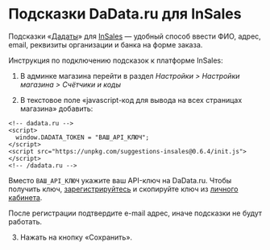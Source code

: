 # Подсказки DaData.ru для InSales

Подсказки «[Дадаты](https://dadata.ru/suggestions/)» для [InSales](https://www.insales.ru/) — удобный способ ввести ФИО, адрес, email, реквизиты организации и банка на форме заказа.

Инструкция по подключению подсказок к платформе InSales:

1. В админке магазина перейти в раздел _Настройки > Настройки магазина > Счётчики и коды_

2. В текстовое поле «javascript-код для вывода на всех страницах магазина» добавить:

```
<!-- dadata.ru -->
<script>
  window.DADATA_TOKEN = "ВАШ_API_КЛЮЧ";
</script>
<script src="https://unpkg.com/suggestions-insales@0.6.4/init.js"></script>
<!-- /dadata.ru -->
```

Вместо `ВАШ_API_КЛЮЧ` укажите ваш API-ключ на DaData.ru. Чтобы получить ключ, [зарегистрируйтесь](https://dadata.ru/#registration_popup) и скопируйте ключ из [личного кабинета](https://dadata.ru/profile/#info).

После регистрации подтвердите e-mail адрес, иначе подсказки не будут работать.

3. Нажать на кнопку «Сохранить».
